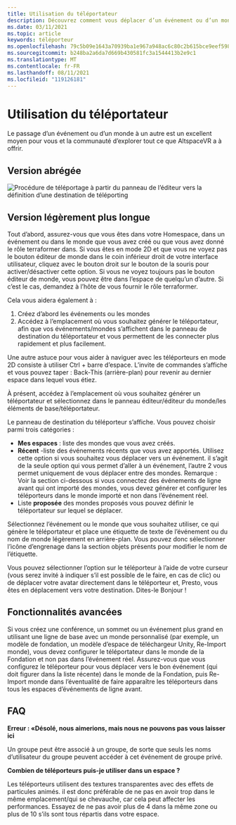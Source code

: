 ```yaml
---
title: Utilisation du téléportateur
description: Découvrez comment vous déplacer d’un événement ou d’un monde à un autre à l’aide d’un téléportateur dans AltspaceVR.
ms.date: 03/11/2021
ms.topic: article
keywords: téléporteur
ms.openlocfilehash: 79c5b09e1643a70939ba1e967a948ac6c80c2b615bce9eef598d0e07b7722ea3
ms.sourcegitcommit: b248ba2a6da7d669b430581fc3a1544413b2e9c1
ms.translationtype: MT
ms.contentlocale: fr-FR
ms.lasthandoff: 08/11/2021
ms.locfileid: "119126181"
---
```

# <a name="using-the-teleporter"></a>Utilisation du téléportateur

Le passage d’un événement ou d’un monde à un autre est un excellent moyen pour vous et la communauté d’explorer tout ce que AltspaceVR a à offrir.

## <a name="the-short-version"></a>Version abrégée

![Procédure de téléportage à partir du panneau de l’éditeur vers la définition d’une destination de téléporting](images/teleporter.png)

## <a name="the-slightly-longer-version"></a>Version légèrement plus longue

Tout d’abord, assurez-vous que vous êtes dans votre Homespace, dans un événement ou dans le monde que vous avez créé ou que vous avez donné le rôle terraformer dans. Si vous êtes en mode 2D et que vous ne voyez pas le bouton éditeur de monde dans le coin inférieur droit de votre interface utilisateur, cliquez avec le bouton droit sur le bouton de la souris pour activer/désactiver cette option. Si vous ne voyez toujours pas le bouton éditeur de monde, vous pouvez être dans l’espace de quelqu’un d’autre. Si c’est le cas, demandez à l’hôte de vous fournir le rôle terraformer.

Cela vous aidera également à : 
1. Créez d’abord les événements ou les mondes
2. Accédez à l’emplacement où vous souhaitez générer le téléportateur, afin que vos événements/mondes s’affichent dans le panneau de destination du téléportateur et vous permettent de les connecter plus rapidement et plus facilement.

Une autre astuce pour vous aider à naviguer avec les téléporteurs en mode 2D consiste à utiliser Ctrl + barre d’espace. L’invite de commandes s’affiche et vous pouvez taper : Back-This (arrière-plan) pour revenir au dernier espace dans lequel vous étiez. 

À présent, accédez à l’emplacement où vous souhaitez générer un téléportateur et sélectionnez dans le panneau éditeur/éditeur du monde/les éléments de base/téléportateur.

Le panneau de destination du téléporteur s’affiche. Vous pouvez choisir parmi trois catégories :

* **Mes espaces** : liste des mondes que vous avez créés.
* **Récent** -liste des événements récents que vous avez apportés. Utilisez cette option si vous souhaitez vous déplacer vers un événement. il s’agit de la seule option qui vous permet d’aller à un événement, l’autre 2 vous permet uniquement de vous déplacer entre des mondes. Remarque : Voir la section ci-dessous si vous connectez des événements de ligne avant qui ont importé des mondes, vous devez générer et configurer les téléporteurs dans le monde importé et non dans l’événement réel.
* Liste **proposée** des mondes proposés vous pouvez définir le téléportateur sur lequel se déplacer.

Sélectionnez l’événement ou le monde que vous souhaitez utiliser, ce qui génère le téléportateur et place une étiquette de texte de l’événement ou du nom de monde légèrement en arrière-plan. Vous pouvez donc sélectionner l’icône d’engrenage dans la section objets présents pour modifier le nom de l’étiquette.

Vous pouvez sélectionner l’option sur le téléporteur à l’aide de votre curseur (vous serez invité à indiquer s’il est possible de le faire, en cas de clic) ou de déplacer votre avatar directement dans le téléporteur et, Presto, vous êtes en déplacement vers votre destination. Dites-le Bonjour !

## <a name="advanced-features"></a>Fonctionnalités avancées

Si vous créez une conférence, un sommet ou un événement plus grand en utilisant une ligne de base avec un monde personnalisé (par exemple, un modèle de fondation, un modèle d’espace de téléchargeur Unity, Re-Import monde), vous devez configurer le téléportateur dans le monde de la Fondation et non pas dans l’événement réel. Assurez-vous que vous configurez le téléporteur pour vous déplacer vers le bon événement (qui doit figurer dans la liste récente) dans le monde de la Fondation, puis Re-Import monde dans l’éventualité de faire apparaître les téléporteurs dans tous les espaces d’événements de ligne avant.

## <a name="faqs"></a>FAQ

**Erreur : «Désolé, nous aimerions, mais nous ne pouvons pas vous laisser ici**

Un groupe peut être associé à un groupe, de sorte que seuls les noms d’utilisateur du groupe peuvent accéder à cet événement de groupe privé.

**Combien de téléporteurs puis-je utiliser dans un espace ?**

Les téléporteurs utilisent des textures transparentes avec des effets de particules animés. il est donc préférable de ne pas en avoir trop dans le même emplacement/qui se chevauche, car cela peut affecter les performances. Essayez de ne pas avoir plus de 4 dans la même zone ou plus de 10 s’ils sont tous répartis dans votre espace.